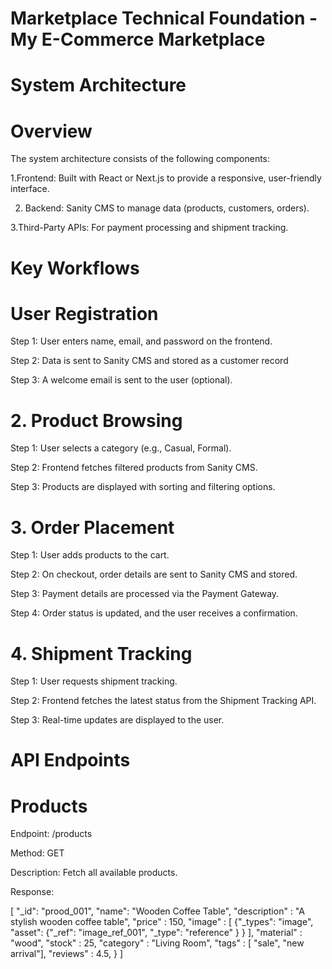 # Marketplace Technical Foundation - My E-Commerce Marketplace
# System Architecture 
# Overview
The system architecture consists of the following components:

1.Frontend: Built with React or Next.js to provide a responsive, user-friendly interface.

2. Backend: Sanity CMS to manage data (products, customers, orders).

3.Third-Party APIs: For payment processing and shipment tracking. 





# Key Workflows

# User Registration

Step 1: User enters name, email, and password on the frontend.

Step 2: Data is sent to Sanity CMS and stored as a customer record

Step 3: A welcome email is sent to the user (optional).

# 2. Product Browsing

Step 1: User selects a category (e.g., Casual, Formal).

Step 2: Frontend fetches filtered products from Sanity CMS.

Step 3: Products are displayed with sorting and filtering options.

# 3. Order Placement

Step 1: User adds products to the cart.

Step 2: On checkout, order details are sent to Sanity CMS and stored.

Step 3: Payment details are processed via the Payment Gateway.

Step 4: Order status is updated, and the user receives a confirmation.

# 4. Shipment Tracking

Step 1: User requests shipment tracking.

Step 2: Frontend fetches the latest status from the Shipment Tracking API.

Step 3: Real-time updates are displayed to the user.

# API Endpoints

# Products

Endpoint: /products

Method: GET

Description: Fetch all available products.

Response:

[
"_id": "prood_001",
"name": "Wooden Coffee Table",
"description" : "A stylish wooden coffee table",
"price" : 150,
"image" : [
{"_types": "image", "asset": {"_ref": "image_ref_001",
"_type": "reference" } } ],
"material" : "wood",
"stock" : 25,
"category" : "Living Room",
"tags" : [ "sale", "new arrival"],
"reviews" : 4.5,
}
]

